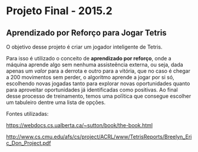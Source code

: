 # Projeto Final - 2015.2
## Aprendizado por Reforço para Jogar Tetris

O objetivo desse projeto é criar um jogador inteligente de Tetris.

Para isso é utilizado o conceito de **aprendizado por reforço**,
onde a  máquina aprende algo sem nenhuma assisteência externa, ou seja,
dada apenas um *valor* para a derrota e outro para a vitória,
que no caso é chegar a 200 movimentos sem perder, o algoritmo
aprende a jogar por si só, escolhendo novas jogadas tanto para explorar
novas oportunidades quanto para aproveitar oportunidades já identificadas
como positivas. Ao final desse processo de treinamento, temos uma polītica
que consegue escolher um tabuleiro dentre uma lista de opções.

Fontes utilizadas:

https://webdocs.cs.ualberta.ca/~sutton/book/the-book.html

http://www.cs.cmu.edu/afs/cs/project/ACRL/www/TetrisReports/Breelyn_Eric_Don_Project.pdf
